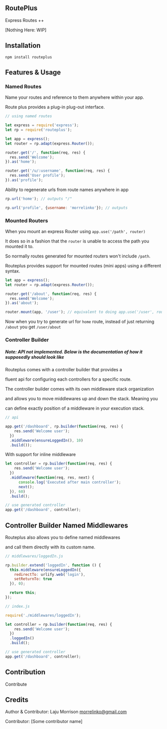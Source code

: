 RoutePlus
---------------------

Express Routes ++

[Nothing Here: WIP]

## Installation

    npm install routeplus

## Features & Usage

### Named Routes

Name your routes and reference to them anywhere within your app.

Route plus provides a plug-in plug-out interface.

```js
// using named routes

let express = require('express');
let rp = require('routeplus');

let app = express();
let router = rp.adapt(express.Router());

router.get('/', function(req, res) {
  res.send('Welcome');
}).as('home');

router.get('/u/:username', function(req, res) {
  res.send('User profile');
}).as('profile');
```

Ability to regenerate urls from route names anywhere in app

```js
rp.url('home'); // outputs "/"

rp.url('profile', {username: 'morrelinko'}); // outputs 
```

### Mounted Routers

When you mount an express Router using `app.use('/path', router)`

It does so in a fashion that the `router` is unable to access the path you mounted it to.

So normally routes generated for mounted routers won't include `/path`.

Routeplus provides support for mounted routes (mini apps) using a different syntax.

```js
let app = express();
let router = rp.adapt(express.Router());

router.get('/about', function(req, res) {
  res.send('Welcome');
}).as('about');

router.mount(app, '/user'); // equivalent to doing app.use('/user', router);
```

Now when you try to generate url for `home` route, instead of just returning `/about` you get `/user/about`

### Controller Builder

##### Note: API not implemented. Below is the documentation of how it supposedly should look like

Routeplus comes with a controller builder that provides a 

fluent api for configuring each controllers for a specific route. 

The controller builder comes with its own middleware stack organization 

and allows you to move middlewares up and down the stack. Meaning you 

can define exactly position of a middleware in your execution stack.

```js
// api

app.get('/dashboard', rp.builder(function(req, res) {
    res.send('Welcome user');
  })
  .middleware(ensureLoggedIn(), 10)
  .build());
```

With support for inline middleware

```js
let controller = rp.builder(function(req, res) {
    res.send('Welcome user');
  })
  .middleware(function(req, res, next) {
      console.log('Executed after main controller');
      next();
  }), 60)
  .build();

// use generated controller
app.get('/dashboard', controller);

```

## Controller Builder Named Middlewares

Routeplus also allows you to define named middlewares 

and call them directly with its custom name.

```js
// middlewares/loggedIn.js

rp.builder.extend('loggedIn', function () {
  this.middleware(ensureLoggedIn({
    redirectTo: urlify.web('login'),
    setReturnTo: true
  }), 0);

  return this;
});

// index.js

require('./middlewares/loggedIn');

let controller = rp.builder(function(req, res) {
    res.send('Welcome user');
  })
  .loggedIn()
  .build();

// use generated controller
app.get('/dashboard', controller);
```

## Contribution

Contribute

## Credits 

Author & Contributor: Laju Morrison <morrelinko@gmail.com>

Contributor: [Some contributor name]
